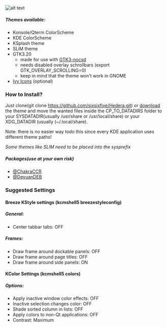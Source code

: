 ![alt text](https://raw.githubusercontent.com/sixsixfive/Hedera/master/.shot.png "Preview") 

##### Themes available:

* Konsole/Qterm ColorScheme
* KDE ColorScheme
* KSplash theme
* SLiM theme
* GTK3.20 
	* made for use with [GTK3-nocsd](https://github.com/PCMan/gtk3-nocsd)
	* needs disabled overlay schrollbars (export GTK_OVERLAY_SCROLLING=0)
	* keep in mind that the theme won't work in GNOME
* [Ivy Icons](https://github.com/sixsixfive/Ivy) (optional)

### How to Install?

Just clone(git clone https://github.com/sixsixfive/Hedera.git) or [download](https://github.com/sixsixfive/Hedera/archive/master.zip) the theme and move the wanted files inside the CP_TO_DATADIRS folder to your SYSDATADIR(usually /usr/share or /usr/local/share) or your XDG_DATADIR (usually (~/.local/share).

Note: there is no easier way todo this since every KDE application uses different theme paths!

_Some themes like SLIM need to be placed into the sysprefix_

##### Packages(use at your own risk)

* [@ChakraCCR](https://chakraos.org/ccr/packages.php?ID=7737)
* [@DevuanDEB](https://github.com/sixsixfive/Hedera/raw/master/dist/hedera-theme_1.0-1_all.deb)

### Suggested Settings

#### Breeze KStyle settings (kcmshell5 breezestyleconfig)

##### General:

* Center tabbar tabs: OFF

##### Frames:

* Draw frame around dockable panels: OFF
* Draw frame around page titles: OFF
* Draw frame around side panels: ON

#### KColor Settings (kcmshell5 colors)

##### Options:

* Apply inactive window color effects: OFF
* Inactive selection changes color: OFF
* Shade sorted column in lists: OFF
* Apply colors to non-Qt applications: OFF
* Contrast: Maximum
